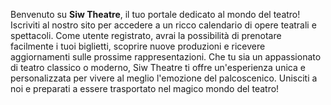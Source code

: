 Benvenuto su **Siw Theatre**, il tuo portale dedicato al mondo del teatro!
Iscriviti al nostro sito per accedere a un ricco calendario di opere teatrali e spettacoli. Come utente registrato, avrai la possibilità di prenotare facilmente i tuoi biglietti, scoprire nuove produzioni e ricevere aggiornamenti sulle prossime rappresentazioni. Che tu sia un appassionato di teatro classico o moderno, Siw Theatre ti offre un'esperienza unica e personalizzata per vivere al meglio l'emozione del palcoscenico. Unisciti a noi e preparati a essere trasportato nel magico mondo del teatro!
